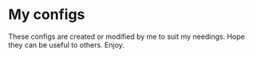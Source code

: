 # My configs

These configs are created or modified by me to suit my needings.
Hope they can be useful to others.
Enjoy.
